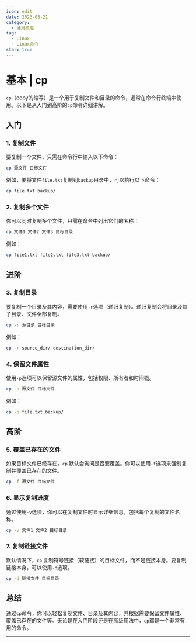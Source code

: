 ```yaml
---
icon: edit
date: 2023-08-21
category:
  - 通用技能
tag:
  - Linux
  - Linux命令
star: true
---
```


# 基本 | cp 

`cp`（copy的缩写）是一个用于复制文件和目录的命令，通常在命令行终端中使用。以下是从入门到高阶的`cp`命令详细讲解。

## 入门

### 1. 复制文件

要复制一个文件，只需在命令行中输入以下命令：

```bash
cp 源文件 目标文件
```

例如，要将文件`file.txt`复制到`backup`目录中，可以执行以下命令：

```bash
cp file.txt backup/
```

### 2. 复制多个文件

你可以同时复制多个文件，只需在命令中列出它们的名称：

```bash
cp 文件1 文件2 文件3 目标目录
```

例如：

```bash
cp file1.txt file2.txt file3.txt backup/
```

## 进阶

### 3. 复制目录

要复制一个目录及其内容，需要使用`-r`选项（递归复制）。递归复制会将目录及其子目录、文件全部复制。

```bash
cp -r 源目录 目标目录
```

例如：

```bash
cp -r source_dir/ destination_dir/
```

### 4. 保留文件属性

使用`-p`选项可以保留源文件的属性，包括权限、所有者和时间戳。

```bash
cp -p 源文件 目标文件
```

例如：

```bash
cp -p file.txt backup/
```

## 高阶

### 5. 覆盖已存在的文件

如果目标文件已经存在，`cp` 默认会询问是否要覆盖。你可以使用`-f`选项来强制复制并覆盖已存在的文件。

```bash
cp -f 源文件 目标文件
```

### 6. 显示复制进度

通过使用`-v`选项，你可以在复制文件时显示详细信息，包括每个复制的文件名称。

```bash
cp -v 文件1 文件2 目标目录
```

### 7. 复制链接文件

默认情况下，`cp` 复制符号链接（软链接）的目标文件，而不是链接本身。要复制链接本身，可以使用`-d`选项。

```bash
cp -d 链接文件 目标目录
```

## 总结

通过`cp`命令，你可以轻松复制文件、目录及其内容，并根据需要保留文件属性、覆盖已存在的文件等。无论是在入门阶段还是在高级用法中，`cp`都是一个非常有用的命令。

---
